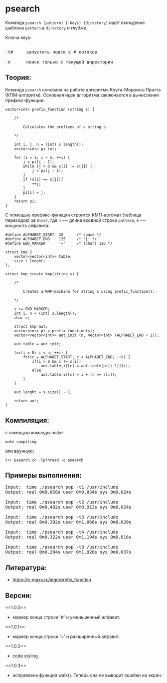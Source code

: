 # psearch

Команда `psearch [pattern] [-keys] [directory]` ищет вхождения шаблона `pattern` в `directory` и глубже.

Ключи keys:

<pre>

-t#     запустить поиск в # потоков

-n      поиск только в текущей директории
</pre>

## Теория:

Команда `psearch` основана на работе алгоритма Кнута-Морриса-Пратта (КПМ-алгоритм). Основная идея
алгоритма заключается в вычислении префикс-функции:

```
vector<int> prefix_function (string s) {

    /*

        Calculates the prefixes of a string s.

    */

    int i, j, n = (int) s.length();
    vector<int> pi (n);

    for (i = 1; i < n; ++i) {
        j = pi[i - 1];
        while (j > 0 && s[i] != s[j]) {
            j = pi[j - 1];
        }
        if (s[i] == s[j]){
            ++j;
        }
        pi[i] = j;
    }
    return pi;
}
```

С помощью префикс-функции строится КМП-автомат (таблица переходов) за `O(nk)`, где `n` --- длина входной строки `pattern`, `k` --- мощность алфавита:

```
#define ALPHABET_START  32      /* space */
#define ALPHABET_END    125     /* '}' */    
#define END_MARKER      '~'     /* (char) 126 */

struct kmp {
    vector<vector<int>> table;
    size_t lenght;
};

struct kmp create_kmp(string s) {
 
    /*

        Creates a KMP-machine for string s using prefix_function().

    */
    
    s += END_MARKER;
    int i, n = (int) s.length();
    char c;

    struct kmp aut;
    vector<int> pi = prefix_function(s);
    vector<vector<int>> aut_init (n, vector<int> (ALPHABET_END + 1));

    aut.table = aut_init;

    for(i = 0; i < n; ++i) {
        for(c = ALPHABET_START; c < ALPHABET_END; ++c) {
            if(i > 0 && c != s[i])
                aut.table[i][c] = aut.table[pi[i-1]][c];
            else
                aut.table[i][c] = i + (c == s[i]);
        }
    }

    aut.lenght = s.size() - 1;

    return aut;
}
```

## Компиляция:

с помощью команды make:

    make compiling

или вручную:

    c++ psearch.cc -lpthread -o psearch

## Примеры выполнения:

<pre>
Input:  time ./psearch pop -t1 /usr/include
Output: real 0m0.858s user 0m0.834s sys 0m0.024s

Input:  time ./psearch pop -t2 /usr/include
Output: real 0m0.482s user 0m0.913s sys 0m0.024s

Input:  time ./psearch pop -t3 /usr/include
Output: real 0m0.392s user 0m1.066s sys	0m0.020s

Input:  time ./psearch pop -t4 /usr/include
Output: real 0m0.322s user 0m1.194s sys 0m0.016s

Input:  time ./psearch pop -t8 /usr/include
Output: real 0m0.294s user 0m1.928s sys 0m0.037s
</pre>

## Литература:

* https://e-maxx.ru/algo/prefix_function

## Версии:

==1.0.0== 

* маркер конца строки '#' и уменьшенный алфавит.

==1.0.1== 

* маркер конца строки '~' и расширенный алфавит.

==1.0.2== 

* code styling.

==1.0.3==

* исправлена функция walk(). Теперь она не выводит ошибки на экран.
